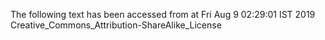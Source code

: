 The following text has been accessed from at Fri Aug 9 02:29:01 IST 2019
Creative_Commons_Attribution-ShareAlike_License
